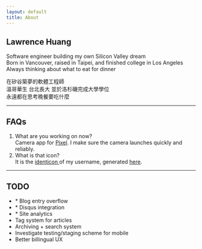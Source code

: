 ```yaml
---
layout: default
title: About
---
```


<div class="page-div">

  <h2>Lawrence Huang</h2>
  <p class="lang-en">
  Software engineer building my own Silicon Valley dream<br>
  Born in Vancouver, raised in Taipei, and finished college in Los Angeles<br>
  Always thinking about what to eat for dinner
  </p>

  <p class="lang-zh">
  在矽谷築夢的軟體工程師<br>
  溫哥華生 台北長大 並於洛杉磯完成大學學位<br>
  永遠都在思考晚餐要吃什麼
  </p>
  <hr>

  <h2>FAQs</h2>
  <ol>
    <li>What are you working on now?<br>
    Camera app for <a href="https://madeby.google.com/phone/">Pixel</a>.
    I make sure the camera launches quickly and reliably.
    </li>
    <li>What is that icon?<br>
    It is the <a href="https://en.wikipedia.org/wiki/Identicon">identicon
    </a>of my username, generated <a href="https://jdenticon.com/">here</a>.
    </li>
  </ol>
  <hr>

  <h2>TODO</h2>
  <ul>
    <li>* Blog entry overflow</li>
    <li>* Disqus integration</li>
    <li>* Site analytics</li>
    <li>Tag system for articles</li>
    <li>Archiving + search system</li>
    <li>Investigate testing/staging scheme for mobile</li>
    <li>Better billingual UX</li>
  </ul>
</div>

